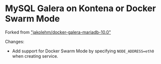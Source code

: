 # MySQL Galera on Kontena or Docker Swarm Mode

Forked from ["jakolehm/docker-galera-mariadb-10.0"](https://github.com/jakolehm/docker-galera-mariadb-10.0)

Changes:
 - Add support for Docker Swarm Mode by specifying `NODE_ADDRESS=eth0` when
   creating service.
